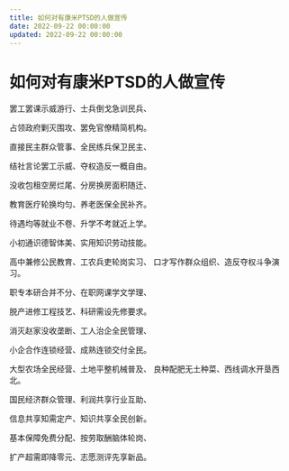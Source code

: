 ```yaml
---
title: 如何对有康米PTSD的人做宣传
date: 2022-09-22 00:00:00
updated: 2022-09-22 00:00:00
---
```


# 如何对有康米PTSD的人做宣传

罢工罢课示威游行、士兵倒戈急训民兵、

占领政府剿灭围攻、罢免官僚精简机构。

直接民主群众管事、全民练兵保卫民主、

结社言论罢工示威、夺权造反一概自由。

没收包租空房烂尾、分房换房面积随迁、

教育医疗轮换均匀、养老医保全民补齐。

待遇均等就业不卷、升学不考就近上学。

小初通识德智体美、实用知识劳动技能。

高中兼修公民教育、工农兵吏轮岗实习、
口才写作群众组织、造反夺权斗争演习。

职专本研合并不分、在职网课学文学理、

脱产进修工程技艺、科研需设先修要求。

消灭赵家没收垄断、工人治企全民管理、

小企合作连锁经营、成熟连锁交付全民。

大型农场全民经营、土地平整机械普及、
良种配肥无土种菜、西线调水开垦西北。

国民经济群众管理、利润共享行业互助、

信息共享知需定产、知识共享全民创新。

基本保障免费分配、按劳取酬脑体轮岗、

扩产超需即降零元、志愿测评先享新品。

